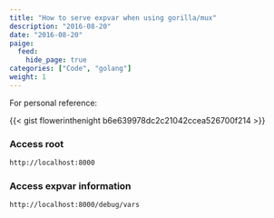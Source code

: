```yaml
---
title: "How to serve expvar when using gorilla/mux"
description: "2016-08-20"
date: "2016-08-20"
paige:
  feed:
    hide_page: true
categories: ["Code", "golang"]
weight: 1
---
```


For personal reference:

{{< gist flowerinthenight b6e639978dc2c21042ccea526700f214 >}}

### Access root

```sh
http://localhost:8000
```


### Access expvar information

```sh
http://localhost:8000/debug/vars
```

<br>
